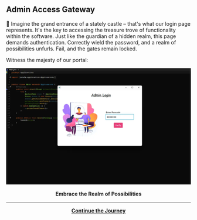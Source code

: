 ## Admin Access Gateway

🔐 Imagine the grand entrance of a stately castle – that's what our login page represents. It's the key to accessing the treasure trove of functionality within the software. Just like the guardian of a hidden realm, this page demands authentication. Correctly wield the password, and a realm of possibilities unfurls. Fail, and the gates remain locked.

Witness the majesty of our portal:

![Admin Access Gateway](./assets/Login.webp)

<center><b>Embrace the Realm of Possibilities</b></center>

<center>
<hr><a href="./Page2.md"><b>Continue the Journey</b></a>
</center>
